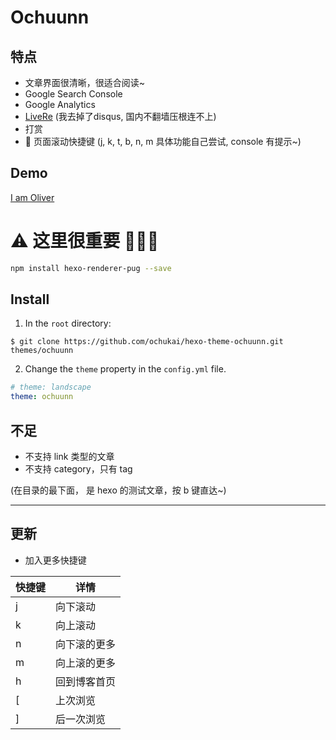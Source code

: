 # Ochuunn

## 特点

* 文章界面很清晰，很适合阅读~
* Google Search Console
* Google Analytics
* [LiveRe](https://livere.com/) (我去掉了disqus, 国内不翻墙压根连不上)
* 打赏
* 🎈 页面滚动快捷键 (j, k, t, b, n, m 具体功能自己尝试, console 有提示~)

## Demo

[I am Oliver](http://ochukai.me)

# ⚠ 这里很重要 💢💥💖

```Bash
npm install hexo-renderer-pug --save
```

## Install

1. In the `root` directory:

```git
$ git clone https://github.com/ochukai/hexo-theme-ochuunn.git themes/ochuunn
```

2. Change the `theme` property in the `config.yml` file.

```yml
# theme: landscape
theme: ochuunn
```

## 不足

* 不支持 link 类型的文章
* 不支持 category，只有 tag

(在目录的最下面， 是 hexo 的测试文章，按 b 键直达~)

----

## 更新

- 加入更多快捷键

| 快捷键 | 详情 |
|:-------|-----|
| j | 向下滚动 |
| k | 向上滚动 |
| n | 向下滚的更多 |
| m | 向上滚的更多 |
| h | 回到博客首页 |
| [ | 上次浏览 |
| ] | 后一次浏览 |


